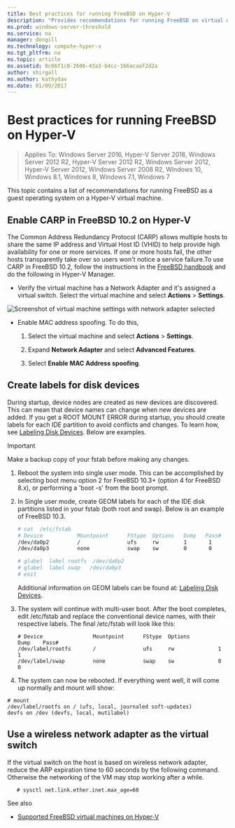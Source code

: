 ```yaml
---
title: Best practices for running FreeBSD on Hyper-V
description: "Provides recommendations for running FreeBSD on virtual machines"
ms.prod: windows-server-threshold
ms.service: na
manager: dongill
ms.technology: compute-hyper-v
ms.tgt_pltfrm: na
ms.topic: article
ms.assetid: 0c66f1c8-2606-43a3-b4cc-166acaaf2d2a
author: shirgall
ms.author: kathydav
ms.date: 01/09/2017
---
```

# Best practices for running FreeBSD on Hyper-V

>Applies To: Windows Server 2016, Hyper-V Server 2016, Windows Server 2012 R2, Hyper-V Server 2012 R2, Windows Server 2012, Hyper-V Server 2012, Windows Server 2008 R2, Windows 10, Windows 8.1, Windows 8, Windows 7.1, Windows 7

This topic contains a list of recommendations for running FreeBSD as a guest operating system on a Hyper-V virtual machine.

## Enable CARP in FreeBSD 10.2 on Hyper-V

The Common Address Redundancy Protocol (CARP) allows multiple hosts to share the same IP address and Virtual Host ID (VHID) to help provide high availability for one or more services. If one or more hosts fail, the other hosts transparently take over so users won't notice a service failure.To use CARP in FreeBSD 10.2, follow the instructions in the [FreeBSD handbook](https://www.freebsd.org/doc/en/books/handbook/carp.html) and do the following in Hyper-V Manager.

* Verify the virtual machine has a Network Adapter and it's assigned a virtual switch. Select the virtual machine and select **Actions** > **Settings**.

![Screenshot of virtual machine settings with network adapter selected](media/Hyper-V_Settings_NetworkAdapter.png)

* Enable MAC address spoofing. To do this,

   1. Select the virtual machine and select **Actions** > **Settings**.

   2. Expand **Network Adapter** and select **Advanced Features**.

   3. Select **Enable MAC Address spoofing**.

## Create labels for disk devices

During startup, device nodes are created as new devices are discovered. This can mean that device names can change when new devices are added. If you get a ROOT MOUNT ERROR during startup, you should create labels for each IDE partition to avoid conflicts and changes. To learn how, see [Labeling Disk Devices](https://www.freebsd.org/doc/handbook/geom-glabel.html). Below are examples. 

> [!IMPORTANT]
> Make a backup copy of your fstab before making any changes.

1. Reboot the system into single user mode. This can be accomplished by selecting boot menu option 2 for FreeBSD 10.3+ (option 4 for FreeBSD 8.x), or performing a 'boot -s' from the boot prompt.

2. In Single user mode, create GEOM labels for each of the IDE disk partitions listed in your fstab (both root and swap). Below is an example of FreeBSD 10.3.

   ```bash
   # cat  /etc/fstab
   # Device           Mountpoint      FStype  Options   Dump   Pass#
   /dev/da0p2         /               ufs     rw        1       1
   /dev/da0p3         none            swap    sw        0       0

   # glabel  label rootfs  /dev/da0p2
   # glabel  label swap   /dev/da0p3
   # exit
   ```

   Additional information on GEOM labels can be found at: [Labeling Disk Devices](https://www.freebsd.org/doc/handbook/geom-glabel.html).

3. The system will continue with multi-user boot. After the boot completes, edit /etc/fstab and replace the conventional device names, with their respective labels. The final /etc/fstab will look like this:

   ```
   # Device                Mountpoint      FStype  Options         Dump    Pass#
   /dev/label/rootfs       /               ufs     rw              1       1
   /dev/label/swap         none            swap    sw              0       0

   ```

4.	The system can now be rebooted. If everything went well, it will come up normally and mount will show:
   
   ```
   # mount
   /dev/label/rootfs on / (ufs, local, journaled soft-updates)
   devfs on /dev (devfs, local, mutilabel)
   ```

## Use a wireless network adapter as the virtual switch

If the virtual switch on the host is based on wireless network adapter, reduce the ARP expiration time to 60 seconds by the following command. Otherwise the networking of the VM may stop working after a while.


```
   # sysctl net.link.ether.inet.max_age=60
```


See also

* [Supported FreeBSD virtual machines on Hyper-V](Supported-FreeBSD-virtual-machines-on-Hyper-V.md)
